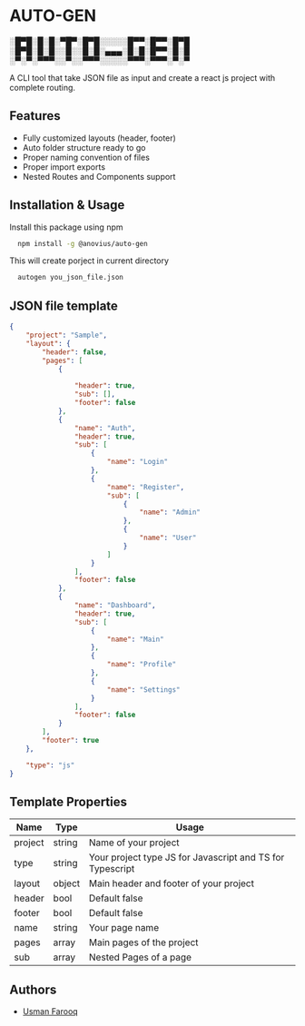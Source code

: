 
# AUTO-GEN

░█▀█░█░█░▀█▀░█▀█░░░░░█▀▀░█▀▀░█▀█    
░█▀█░█░█░░█░░█░█░▄▄▄░█░█░█▀▀░█░█   
░▀░▀░▀▀▀░░▀░░▀▀▀░░░░░▀▀▀░▀▀▀░▀░▀    

A CLI tool that take JSON file as input and create a react js project with complete routing.




## Features

- Fully customized layouts (header, footer)
- Auto folder structure ready to go
- Proper naming convention of files
- Proper import exports
- Nested Routes and Components support


## Installation & Usage

Install this package using npm

```bash
  npm install -g @anovius/auto-gen
```

This will create porject in current directory

```bash
  autogen you_json_file.json
```

## JSON file template

```json
{
    "project": "Sample",
    "layout": {
        "header": false,
        "pages": [
            {
                
                "header": true,
                "sub": [],
                "footer": false
            },
            {
                "name": "Auth",
                "header": true,
                "sub": [
                    {
                        "name": "Login"
                    },
                    {
                        "name": "Register",
                        "sub": [
                            {
                                "name": "Admin"
                            },
                            {
                                "name": "User"
                            }
                        ]
                    }
                ],
                "footer": false
            },
            {
                "name": "Dashboard",
                "header": true,
                "sub": [
                    {
                        "name": "Main"
                    },
                    {
                        "name": "Profile"
                    },
                    {
                        "name": "Settings"
                    }
                ],
                "footer": false
            }
        ],
        "footer": true
    },

    "type": "js"
}
```

## Template Properties

| Name              | Type                | Usage                |
| ----------------- | --------------------| -------------------- |
|project|string|Name of your project
|type|string|Your project type JS for Javascript and TS for Typescript|
|layout|object|Main header and footer of your project
|header|bool|Default false
|footer|bool|Default false
|name|string|Your page name|
|pages|array|Main pages of the project|
|sub|array|Nested Pages of a page|


## Authors

- [Usman Farooq](http://usmandev.com/)

